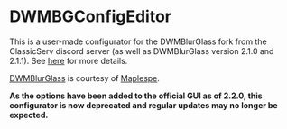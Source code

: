 # DWMBGConfigEditor
This is a user-made configurator for the DWMBlurGlass fork from the ClassicServ discord server (as well as DWMBlurGlass version 2.1.0 and 2.1.1). See [here](https://github.com/Maplespe/DWMBlurGlass/issues/234) for more details.

[DWMBlurGlass](https://github.com/Maplespe/DWMBlurGlass) is courtesy of [Maplespe](https://github.com/Maplespe).

**As the options have been added to the official GUI as of 2.2.0, this configurator is now deprecated and regular updates may no longer be expected.**
